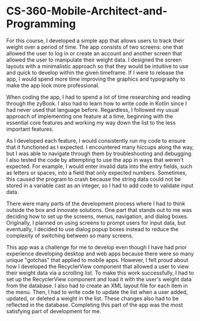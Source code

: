 # CS-360-Mobile-Architect-and-Programming

For this course, I developed a simple app that allows users to track their weight over a period of time. The app consists of two screens: one that allowed the user to log in or create an account and another screen that allowed the user to manipulate their weight data. I designed the screen layouts with a minimalistic approach so that they would be intuitive to use and quick to develop within the given timeframe. If I were to release the app, I would spend more time improving the graphics and typography to make the app look more professional.

When coding the app, I had to spend a lot of time researching and reading through the zyBook. I also had to learn how to write code in Kotlin since I had never used that language before. Regardless, I followed my usual approach of implementing one feature at a time, beginning with the essential core features and working my way down the list to the less important features.

As I developed each feature, I would consistently run my code to ensure that it functioned as I expected. I encountered many hiccups along the way, but I was able to navigate through them by troubleshooting and debugging. I also tested the code by attempting to use the app in ways that weren't expected. For example, I would enter invalid data into the entry fields, such as letters or spaces, into a field that only expected numbers. Sometimes, this caused the program to crash because the string data could not be stored in a variable cast as an integer, so I had to add code to validate input data.

There were many parts of the development process where I had to think outside the box and innovate solutions. One part that stands out to me was deciding how to set up the screens, menus, navigation, and dialog boxes. Originally, I planned on using screens to prompt users for input data, but eventually, I decided to use dialog popup boxes instead to reduce the complexity of switching between so many screens.

This app was a challenge for me to develop even though I have had prior experience developing desktop and web apps because there were so many unique "gotchas" that applied to mobile apps. However, I felt proud about how I developed the RecyclerView component that allowed a user to view their weight data via a scrolling list. To make this work successfully, I had to set up the RecyclerView component and load it with the user's weight data from the database. I also had to create an XML layout file for each item in the menu. Then, I had to write code to update the list when a user added, updated, or deleted a weight in the list. These changes also had to be reflected in the database. Completing this part of the app was the most satisfying part of development for me.
